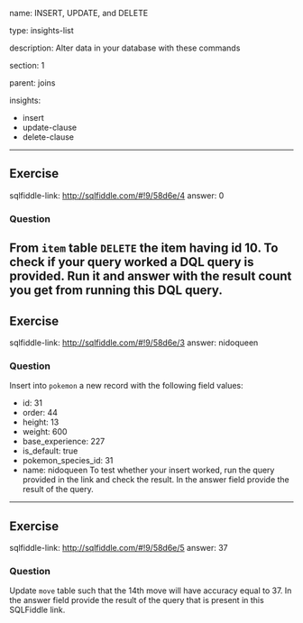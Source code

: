 name: INSERT, UPDATE, and DELETE

type: insights-list

description: Alter data in your database with these commands

section: 1

parent: joins

insights:
  - insert
  - update-clause
  - delete-clause
---
## Exercise
sqlfiddle-link: http://sqlfiddle.com/#!9/58d6e/4
answer: 0
### Question
From `item` table `DELETE` the item having id 10. To check if your query worked a DQL query is provided. Run it and answer with the result count you get from running this DQL query.
---
## Exercise
sqlfiddle-link: http://sqlfiddle.com/#!9/58d6e/3
answer: nidoqueen
### Question
Insert into `pokemon` a new record with the following field values:
  - id:  31
  - order:  44
  - height: 13
  - weight: 600
  - base_experience: 227
  - is_default: true
  - pokemon_species_id: 31
  - name: nidoqueen
To test whether your insert worked, run the query provided in the link and check the result. In the answer field provide the result of the query.
---
## Exercise
sqlfiddle-link: http://sqlfiddle.com/#!9/58d6e/5
answer: 37
### Question
Update `move` table such that the 14th move will have accuracy equal to 37. In the answer field provide the result of the query that is present in this SQLFiddle link.
